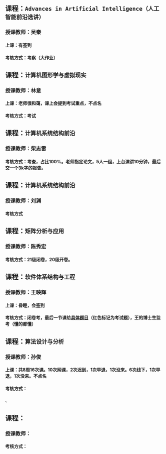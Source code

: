 ## 课程：` Advances in Artificial Intelligence（人工智能前沿选讲） `
### 授课教师：吴秦
#### 上课：有签到
#### 考核方式：考察（大作业）

## 课程：` 计算机图形学与虚拟现实 `
### 授课教师：林意
#### 上课：老师很和蔼，课上会提到考试重点，不点名
#### 考核方式：考试


## 课程：` 计算机系统结构前沿 `
### 授课教师：柴志雷
#### 考核方式：考查，占比100%。老师指定论文，5人一组，上台演讲10分钟，最后交一个3k字的报告。

## 课程：` 计算机系统结构前沿 `
### 授课教师：刘渊
#### 考核方式

## 课程：` 矩阵分析与应用 `
### 授课教师：陈秀宏
#### 考核方式：21级闭卷，20级开卷。

## 课程：` 软件体系结构与工程 `
### 授课教师：王映辉
#### 上课：昏睡，会签到
#### 考核方式：闭卷考，最后一节课给[具体题目][RJTXFX]（红色标记为考试题），王的博士生监考（懂的都懂）

## 课程：` 算法设计与分析 `
### 授课教师：孙俊
#### 上课：共8周16次课。10次网课，2次迟到，1次早退，1次没来。6次线下，1次早退，1次没来。不点名
#### 考核方式：
、

## 课程：`  `
### 授课教师：
#### 考核方式：

[RJTXFX]:https://github.com/gcw0618/JNU/blob/main/%E5%A4%8D%E4%B9%A0%E8%B5%84%E6%96%99/%E8%BD%AF%E4%BB%B6%E4%BD%93%E7%B3%BB%E7%BB%93%E6%9E%84/2021%E8%BD%AF%E4%BB%B6%E4%BD%93%E7%B3%BB%E7%BB%93%E6%9E%84%E6%9C%9F%E6%9C%AB%20.pdf
